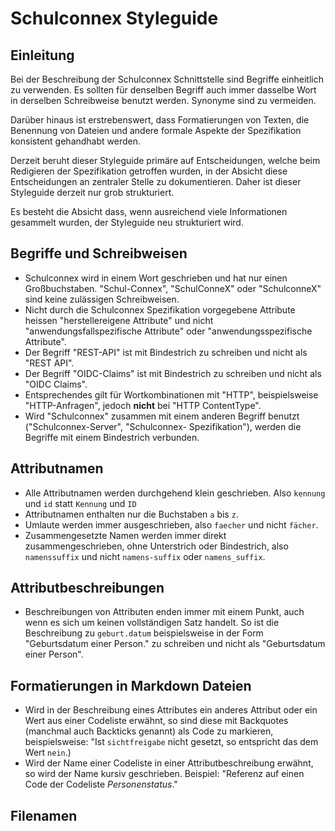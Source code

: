 


# Schulconnex  Styleguide

  ## Einleitung
Bei der Beschreibung der Schulconnex Schnittstelle sind Begriffe einheitlich zu verwenden. Es sollten für denselben Begriff auch immer dasselbe Wort in derselben Schreibweise benutzt werden. Synonyme sind zu vermeiden.

Darüber hinaus ist erstrebenswert, dass Formatierungen von Texten, die Benennung von Dateien und andere formale Aspekte der Spezifikation konsistent gehandhabt werden.

Derzeit beruht dieser Styleguide primäre auf Entscheidungen, welche beim Redigieren der Spezifikation getroffen wurden, in der Absicht diese Entscheidungen an zentraler Stelle zu dokumentieren. Daher ist dieser Styleguide derzeit nur grob strukturiert.

Es besteht die Absicht dass, wenn ausreichend viele Informationen gesammelt wurden, der Styleguide neu strukturiert wird.

## Begriffe und Schreibweisen
- Schulconnex wird in einem Wort geschrieben und hat nur einen Großbuchstaben. "Schul-Connex", "SchulConneX" oder "SchulconneX" sind keine zulässigen Schreibweisen.
- Nicht durch die Schulconnex Spezifikation vorgegebene Attribute heissen "herstellereigene Attribute" und nicht "anwendungsfallspezifische Attribute"  oder "anwendungsspezifische Attribute".
- Der Begriff "REST-API" ist mit Bindestrich zu schreiben und nicht als "REST API".
- Der Begriff "OIDC-Claims" ist mit Bindestrich zu schreiben und nicht als "OIDC Claims".
- Entsprechendes gilt für Wortkombinationen mit "HTTP", beispielsweise "HTTP-Anfragen", jedoch **nicht** bei "HTTP ContentType".
- Wird "Schulconnex" zusammen mit einem anderen Begriff benutzt ("Schulconnex-Server", "Schulconnex- Spezifikation"), werden die Begriffe mit einem Bindestrich verbunden.

## Attributnamen
- Alle Attributnamen werden durchgehend klein geschrieben. Also `kennung` und `id` statt `Kennung` und `ID`
- Attributnamen enthalten nur die Buchstaben `a` bis `z`.
- Umlaute werden immer ausgeschrieben, also `faecher` und nicht `fächer`.
- Zusammengesetzte Namen werden immer direkt zusammengeschrieben, ohne Unterstrich oder Bindestrich, also `namenssuffix` und nicht `namens-suffix` oder `namens_suffix`.

## Attributbeschreibungen
 - Beschreibungen von Attributen enden immer mit einem Punkt, auch wenn es sich um keinen vollständigen Satz handelt. So ist die Beschreibung zu `geburt.datum` beispielsweise in der Form "Geburtsdatum einer Person." zu schreiben und nicht als "Geburtsdatum einer Person".

## Formatierungen in Markdown Dateien
 - Wird in der Beschreibung eines Attributes ein anderes Attribut oder ein Wert aus einer Codeliste erwähnt, so sind diese mit Backquotes (manchmal auch Backticks genannt) als Code zu markieren, beispielsweise: "Ist `sichtfreigabe` nicht gesetzt, so entspricht das dem Wert `nein`.)
 - Wird der Name einer Codeliste in einer Attributbeschreibung erwähnt, so wird der Name kursiv geschrieben. Beispiel: "Referenz auf einen Code der Codeliste *Personenstatus*."

## Filenamen

